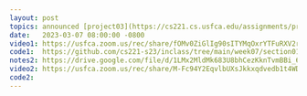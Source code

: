 ```yaml
---
layout: post
topics: announced [project03](https://cs221.cs.usfca.edu/assignments/project03.html), recursion
date:   2023-03-07 08:00:00 -0800
video1: https://usfca.zoom.us/rec/share/fOMv0ZiGlIg90sITYMqOxrYTFuRXV2r3wsGws-xr7u2F4oHexA9fiB1lCmBs_SCW.RGJWQZG8_gIV5HE8
code1:  https://github.com/cs221-s23/inclass/tree/main/week07/section01
notes2: https://drive.google.com/file/d/1LMx2MldMk683U8bhCezKknTvmBBi_6iw/view?usp=share_link
video2: https://usfca.zoom.us/rec/share/M-Fc94Y2EqvlbUXsJkkxqdvedb1t4WDoMh683yQSjaIZolVt_cDzOzcNlzYs9Y34.B009j8MzHJ6D97eJ 
code2:  
---
```

